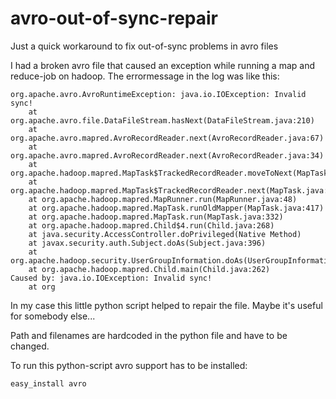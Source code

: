 avro-out-of-sync-repair
=======================

Just a quick workaround to fix out-of-sync problems in avro files

I had a broken avro file that caused an exception while running a map and reduce-job on hadoop. 
The errormessage in the log was like this:

```
org.apache.avro.AvroRuntimeException: java.io.IOException: Invalid sync!
	at org.apache.avro.file.DataFileStream.hasNext(DataFileStream.java:210)
	at org.apache.avro.mapred.AvroRecordReader.next(AvroRecordReader.java:67)
	at org.apache.avro.mapred.AvroRecordReader.next(AvroRecordReader.java:34)
	at org.apache.hadoop.mapred.MapTask$TrackedRecordReader.moveToNext(MapTask.java:215)
	at org.apache.hadoop.mapred.MapTask$TrackedRecordReader.next(MapTask.java:200)
	at org.apache.hadoop.mapred.MapRunner.run(MapRunner.java:48)
	at org.apache.hadoop.mapred.MapTask.runOldMapper(MapTask.java:417)
	at org.apache.hadoop.mapred.MapTask.run(MapTask.java:332)
	at org.apache.hadoop.mapred.Child$4.run(Child.java:268)
	at java.security.AccessController.doPrivileged(Native Method)
	at javax.security.auth.Subject.doAs(Subject.java:396)
	at org.apache.hadoop.security.UserGroupInformation.doAs(UserGroupInformation.java:1408)
	at org.apache.hadoop.mapred.Child.main(Child.java:262)
Caused by: java.io.IOException: Invalid sync!
	at org
```

In my case this little python script helped to repair the file. Maybe it's useful for somebody else...

Path and filenames are hardcoded in the python file and have to be changed.

To run this python-script avro support has to be installed:

```easy_install avro```
